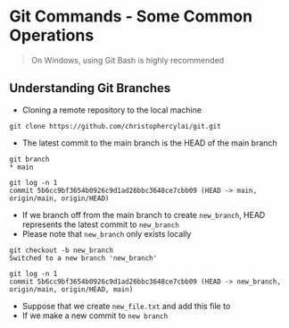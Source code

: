 # Git Commands - Some Common Operations
> On Windows, using Git Bash is highly recommended

## Understanding Git Branches
* Cloning a remote repository to the local machine
```
git clone https://github.com/christophercylai/git.git
```
* The latest commit to the main branch is the HEAD of the main branch
```
git branch
* main

git log -n 1
commit 5b6cc9bf3654b0926c9d1ad26bbc3648ce7cbb09 (HEAD -> main, origin/main, origin/HEAD)
```
* If we branch off from the main branch to create `new_branch`, HEAD represents the latest commit to `new_branch`
* Please note that `new_branch` only exists locally
```
git checkout -b new_branch
Switched to a new branch 'new_branch'

git log -n 1
commit 5b6cc9bf3654b0926c9d1ad26bbc3648ce7cbb09 (HEAD -> new_branch, origin/main, origin/HEAD, main)
```
* Suppose that we create `new_file.txt` and add this file to 
* If we make a new commit to `new branch`
```

```
